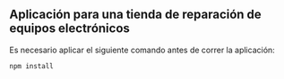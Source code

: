 ## Aplicación para una tienda de reparación de equipos electrónicos

Es necesario aplicar el siguiente comando antes de correr la aplicación:
```
npm install
```